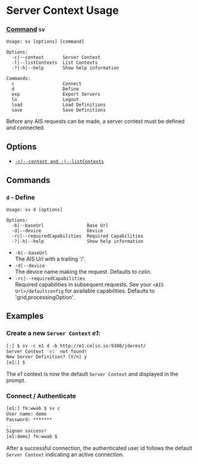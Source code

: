 ﻿# Server Context Usage
### [Command](./cmds.md) `sv`
```
Usage: sv [options] [command]

Options:
  -c|--context       Server Context
  -l|--listContexts  List Contexts
  -?|-h|--help       Show help information

Commands:
  c                  Connect
  d                  Define
  exp                Export Servers
  lo                 Logout
  load               Load Definitions
  save               Save Definitions
```
Before any AIS requests can be made, a server context must be defined and connected.

## Options

- [`-c|--context and -|--listContexts`](./opt-context-and-list.md)

## Commands

### `d` - Define
```
Usage: sv d [options]

Options:
  -b|--baseUrl                Base Url
  -d|--device                 Device
  -rc|--requiredCapabilities  Required Capabilities
  -?|-h|--help                Show help information
``` 
- `-b|--baseUrl`  
The AIS Url with a trailing '/'.
- `-d|--device`  
The device name making the request.  Defaults to _celin_.
- `-rc|--requiredCapabilities`  
Required capabilities in subsequent requests.  See your `<AIS Url>/defaultconfig` for available capabilities.  Defaults to 'grid,processingOption'.

## Examples

### Create a new `Server Context` _e1_:
```csh
[:] $ sv -c e1 d -b http://e1.celin.io:9300/jderest/
Server Context 'e1' not found!
New Server Definition? [Y/n] y
[e1:] $ 
```
The _e1_ context is now the default `Server Context` and displayed in the prompt.

### Connect / Authenticate
```csh
[e1:] fm:wwab $ sv c
User name: demo
Password: *******
..
Signon success!
[e1:demo] fm:wwab $ 
```
After a successful connection, the authenticated user id follows the default `Server Context` indicating an active connection.

